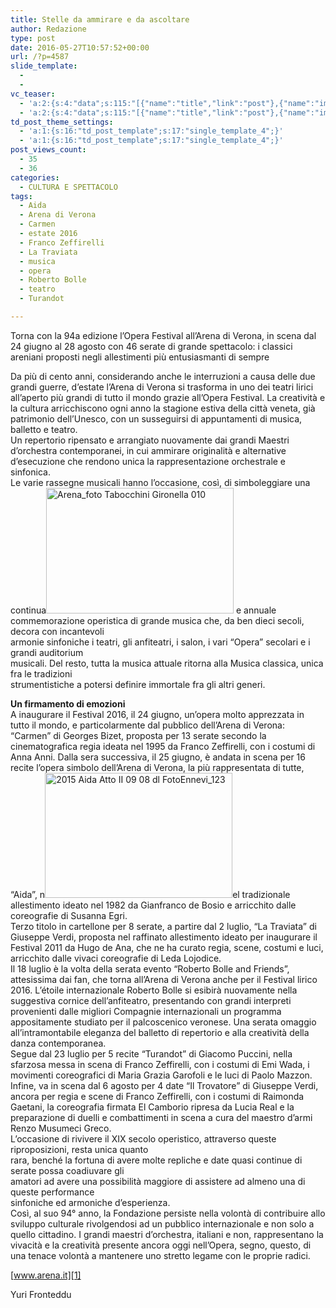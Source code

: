 ```yaml
---
title: Stelle da ammirare e da ascoltare
author: Redazione
type: post
date: 2016-05-27T10:57:52+00:00
url: /?p=4587
slide_template:
  - 
  - 
vc_teaser:
  - 'a:2:{s:4:"data";s:115:"[{"name":"title","link":"post"},{"name":"image","image":"featured","link":"none"},{"name":"text","mode":"excerpt"}]";s:7:"bgcolor";s:0:"";}'
  - 'a:2:{s:4:"data";s:115:"[{"name":"title","link":"post"},{"name":"image","image":"featured","link":"none"},{"name":"text","mode":"excerpt"}]";s:7:"bgcolor";s:0:"";}'
td_post_theme_settings:
  - 'a:1:{s:16:"td_post_template";s:17:"single_template_4";}'
  - 'a:1:{s:16:"td_post_template";s:17:"single_template_4";}'
post_views_count:
  - 35
  - 36
categories:
  - CULTURA E SPETTACOLO
tags:
  - Aida
  - Arena di Verona
  - Carmen
  - estate 2016
  - Franco Zeffirelli
  - La Traviata
  - musica
  - opera
  - Roberto Bolle
  - teatro
  - Turandot

---
```

Torna con la 94a edizione l’Opera Festival all’Arena di Verona, in scena dal 24 giugno al 28 agosto con 46 serate di grande spettacolo: i classici areniani proposti negli allestimenti più entusiasmanti di sempre

Da più di cento anni, considerando anche le interruzioni a causa delle due grandi guerre, d&#8217;estate l&#8217;Arena di Verona si trasforma in uno dei teatri lirici all&#8217;aperto più grandi di tutto il mondo grazie all&#8217;Opera Festival. La creatività e la cultura arricchiscono ogni anno la stagione estiva della città veneta, già patrimonio dell&#8217;Unesco, con un susseguirsi di appuntamenti di musica, balletto e teatro.  
Un repertorio ripensato e arrangiato nuovamente dai grandi Maestri d’orchestra contemporanei, in cui ammirare originalità e alternative d’esecuzione che rendono unica la rappresentazione orchestrale e sinfonica.  
Le varie rassegne musicali hanno l’occasione, così, di simboleggiare una continua<img decoding="async" loading="lazy" class="size-medium wp-image-4589 alignright" src="https://progressonline.it/wp-content/uploads/Arena_foto-Tabocchini-Gironella-010-300x201.jpg" alt="Arena_foto Tabocchini Gironella 010" width="300" height="201" /> e annuale  
commemorazione operistica di grande musica che, da ben dieci secoli, decora con incantevoli  
armonie sinfoniche i teatri, gli anfiteatri, i salon, i vari “Opera” secolari e i grandi auditorium  
musicali. Del resto, tutta la musica attuale ritorna alla Musica classica, unica fra le tradizioni  
strumentistiche a potersi definire immortale fra gli altri generi.

**Un firmamento di emozioni**  
A inaugurare il Festival 2016, il 24 giugno, un’opera molto apprezzata in tutto il mondo, e particolarmente dal pubblico dell’Arena di Verona: “Carmen” di Georges Bizet, proposta per 13 serate secondo la cinematografica regia ideata nel 1995 da Franco Zeffirelli, con i costumi di Anna Anni. Dalla sera successiva, il 25 giugno, è andata in scena per 16 recite l’opera simbolo dell’Arena di Verona, la più rappresentata di tutte, “Aida”, n<img decoding="async" loading="lazy" class="size-medium wp-image-4588 alignleft" src="https://progressonline.it/wp-content/uploads/2015-Aida-Atto-II-09-08-dl-FotoEnnevi_123-300x200.jpg" alt="2015 Aida Atto II 09 08 dl FotoEnnevi_123" width="300" height="200" />el tradizionale allestimento ideato nel 1982 da Gianfranco de Bosio e arricchito dalle coreografie di Susanna Egri.  
Terzo titolo in cartellone per 8 serate, a partire dal 2 luglio, “La Traviata” di Giuseppe Verdi, proposta nel raffinato allestimento ideato per inaugurare il Festival 2011 da Hugo de Ana, che ne ha curato regia, scene, costumi e luci, arricchito dalle vivaci coreografie di Leda Lojodice.  
Il 18 luglio è la volta della serata evento “Roberto Bolle and Friends”, attesissima dai fan, che torna all’Arena di Verona anche per il Festival lirico 2016. L’étoile internazionale Roberto Bolle si esibirà nuovamente nella suggestiva cornice dell’anfiteatro, presentando con grandi interpreti provenienti dalle migliori Compagnie internazionali un programma appositamente studiato per il palcoscenico veronese. Una serata omaggio all’intramontabile eleganza del balletto di repertorio e alla creatività della danza contemporanea.  
Segue dal 23 luglio per 5 recite “Turandot” di Giacomo Puccini, nella sfarzosa messa in scena di Franco Zeffirelli, con i costumi di Emi Wada, i movimenti coreografici di Maria Grazia Garofoli e le luci di Paolo Mazzon. Infine, va in scena dal 6 agosto per 4 date “Il Trovatore” di Giuseppe Verdi, ancora per regia e scene di Franco Zeffirelli, con i costumi di Raimonda Gaetani, la coreografia firmata El Camborio ripresa da Lucia Real e la preparazione di duelli e combattimenti in scena a cura del maestro d’armi Renzo Musumeci Greco.  
L’occasione di rivivere il XIX secolo operistico, attraverso queste riproposizioni, resta unica quanto  
rara, benché la fortuna di avere molte repliche e date quasi continue di serate possa coadiuvare gli  
amatori ad avere una possibilità maggiore di assistere ad almeno una di queste performance  
sinfoniche ed armoniche d’esperienza.  
Così, al suo 94° anno, la Fondazione persiste nella volontà di contribuire allo sviluppo culturale rivolgendosi ad un pubblico internazionale e non solo a quello cittadino. I grandi maestri d&#8217;orchestra, italiani e non, rappresentano la vivacità e la creatività presente ancora oggi nell&#8217;Opera, segno, questo, di una tenace volontà a mantenere uno stretto legame con le proprie radici.

[www.arena.it][1]

Yuri Fronteddu

 [1]: https://www.arena.it